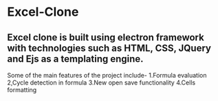 # Excel-Clone
## Excel clone is built using electron framework with technologies such as HTML, CSS, JQuery and Ejs as a templating engine.

Some of the main features of the project include-
1.Formula evaluation
2,Cycle detection in formula
3.New open save functionality
4.Cells formatting

